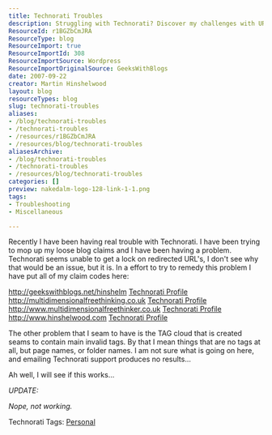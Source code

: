 ```yaml
---
title: Technorati Troubles
description: Struggling with Technorati? Discover my challenges with URL redirects and invalid tags, and join the conversation on resolving these blogging issues.
ResourceId: r1BGZbCmJRA
ResourceType: blog
ResourceImport: true
ResourceImportId: 308
ResourceImportSource: Wordpress
ResourceImportOriginalSource: GeeksWithBlogs
date: 2007-09-22
creator: Martin Hinshelwood
layout: blog
resourceTypes: blog
slug: technorati-troubles
aliases:
- /blog/technorati-troubles
- /technorati-troubles
- /resources/r1BGZbCmJRA
- /resources/blog/technorati-troubles
aliasesArchive:
- /blog/technorati-troubles
- /technorati-troubles
- /resources/blog/technorati-troubles
categories: []
preview: nakedalm-logo-128-link-1-1.png
tags:
- Troubleshooting
- Miscellaneous

---
```

Recently I have been having real trouble with Technorati. I have been trying to mop up my loose blog claims and I have been having a problem. Technorati seems unable to get a lock on redirected URL's, I don't see why that would be an issue, but it is. In a effort to try to remedy this problem I have put all of my claim codes here:

http://geekswithblogs.net/hinshelm [Technorati Profile](http://technorati.com/claim/ij24upgg)  
http://multidimensionalfreethinking.co.uk [Technorati Profile](http://technorati.com/claim/xp8q48qx6)  
http://www.multidimensionalfreethinker.co.uk [Technorati Profile](http://technorati.com/claim/i9cexgbcr)  
http://www.hinshelwood.com [Technorati Profile](http://technorati.com/claim/vbgrtargkp)

The other problem that I seam to have is the TAG cloud that is created seams to contain main invalid tags. By that I mean things that are no tags at all, but page names, or folder names. I am not sure what is going on here, and emailing Technorati support produces no results...

Ah well, I will see if this works...

_UPDATE:_

_Nope, not working._

Technorati Tags: [Personal](http://technorati.com/tags/Personal)
